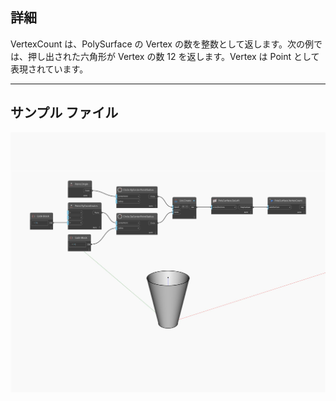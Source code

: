 ## 詳細
VertexCount は、PolySurface の Vertex の数を整数として返します。次の例では、押し出された六角形が Vertex の数 12 を返します。Vertex は Point として表現されています。
___
## サンプル ファイル

![VertexCount](./Autodesk.DesignScript.Geometry.PolySurface.VertexCount_img.jpg)

